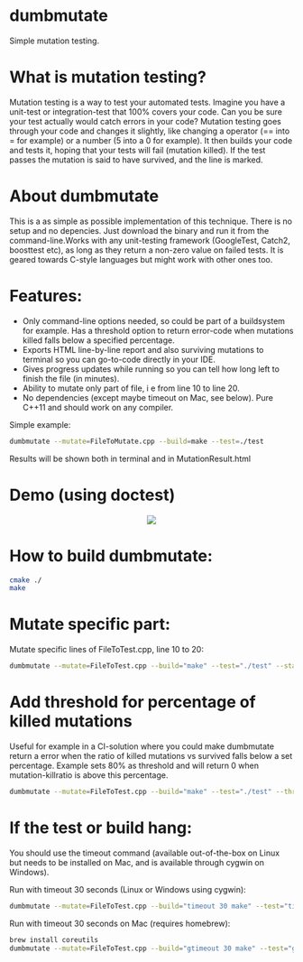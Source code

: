 # dumbmutate
Simple mutation testing.

# What is mutation testing?
Mutation testing is a way to test your automated tests. Imagine you have a unit-test or integration-test that 100% covers your code. Can you be sure your test actually would catch errors in your code? Mutation testing goes through your code and changes it slightly, like changing a operator (== into = for example) or a number (5 into a 0 for example). It then builds your code and tests it, hoping that your tests will fail (mutation killed). If the test passes the mutation is said to have survived, and the line is marked.

# About dumbmutate
This is a as simple as possible implementation of this technique. There is no setup and no depencies. Just download the binary and run it from the command-line.Works with any unit-testing framework (GoogleTest, Catch2, boosttest etc), as long as they return a non-zero value on failed tests. It is geared towards C-style languages but might work with other ones too.

# Features:
- Only command-line options needed, so could be part of a buildsystem for example. Has a threshold option to return error-code when mutations killed falls below a specified percentage.  
- Exports HTML line-by-line report and also surviving mutations to terminal so you can go-to-code directly in your IDE.
- Gives progress updates while running so you can tell how long left to finish the file (in minutes).
- Ability to mutate only part of file, i e from line 10 to line 20.
- No dependencies (except maybe timeout on Mac, see below). Pure C++11 and should work on any compiler.


Simple example:
```bash
dumbmutate --mutate=FileToMutate.cpp --build=make --test=./test
```
Results will be shown both in terminal and in MutationResult.html

# Demo (using doctest)
<p align="center"><img src="/demo.gif?raw=true"/></p>

# How to build dumbmutate:
```bash
cmake ./
make
```

# Mutate specific part:
Mutate specific lines of FileToTest.cpp, line 10 to 20:
```bash
dumbmutate --mutate=FileToTest.cpp --build="make" --test="./test" --start=10 --end=20
```

# Add threshold for percentage of killed mutations
Useful for example in a CI-solution where you could make dumbmutate return a error when the ratio of killed mutations vs survived falls below a set percentage. Example sets 80% as threshold and will return 0 when mutation-killratio is above this percentage.
```bash
dumbmutate --mutate=FileToTest.cpp --build="make" --test="./test" --threshold=80
```

# If the test or build hang:
You should use the timeout command (available out-of-the-box on Linux but needs to be installed on Mac,
and is available through cygwin on Windows).

Run with timeout 30 seconds (Linux or Windows using cygwin):
```bash
dumbmutate --mutate=FileToTest.cpp --build="timeout 30 make" --test="timeout 30 ./test"
```

Run with timeout 30 seconds on Mac (requires homebrew):
```bash
brew install coreutils
dumbmutate --mutate=FileToTest.cpp --build="gtimeout 30 make" --test="gtimeout 30 ./test"
```

